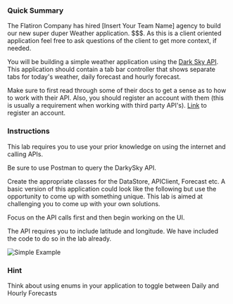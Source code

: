 ### Quick Summary

The Flatiron Company has hired [Insert Your Team Name] agency to build our new super duper Weather application. $$$.  As this is a client oriented application feel free to ask questions of the client to get more context, if needed. 

You will be building a simple weather application using the [Dark Sky API](https://darksky.net/dev/docs/forecast). This application should contain a tab bar controller that shows separate tabs for today's weather, daily forecast and hourly forecast.

Make sure to first read through some of their docs to get a sense as to how to work with their API. Also, you should register an account with them (this is usually a requirement when working with third party API's). [Link](https://darksky.net/dev/register) to register an account.



### Instructions

This lab requires you to use your prior knowledge on using the internet and calling APIs. 

Be sure to use Postman to query the DarkySky API. 

Create the appropriate classes for the DataStore, APIClient, Forecast etc. A basic version of this application could look like the following but use the opportunity to come up with something unique. This lab is aimed at challenging you to come up with your own solutions.

Focus on the API calls first and then begin working on the UI. 

The API requires you to include latitude and longitude. We have included the code to do so in the lab already.

![Simple Example](http://i.giphy.com/l0HlIKzyyrvUvowRW.gif)


### Hint 
Think about using enums in your application to toggle between Daily and Hourly Forecasts




